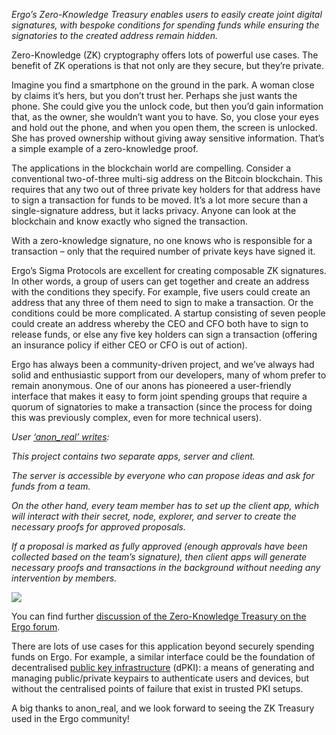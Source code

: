 *Ergo’s Zero-Knowledge Treasury enables users to easily create joint digital signatures, with bespoke conditions for spending funds while ensuring the signatories to the created address remain hidden.*

Zero-Knowledge (ZK) cryptography offers lots of powerful use cases. The benefit of ZK operations is that not only are they secure, but they’re private.

Imagine you find a smartphone on the ground in the park. A woman close by claims it’s hers, but you don’t trust her. Perhaps she just wants the phone. She could give you the unlock code, but then you’d gain information that, as the owner, she wouldn’t want you to have. So, you close your eyes and hold out the phone, and when you open them, the screen is unlocked. She has proved ownership without giving away sensitive information. That’s a simple example of a zero-knowledge proof.

The applications in the blockchain world are compelling. Consider a conventional two-of-three multi-sig address on the Bitcoin blockchain. This requires that any two out of three private key holders for that address have to sign a transaction for funds to be moved. It’s a lot more secure than a single-signature address, but it lacks privacy. Anyone can look at the blockchain and know exactly who signed the transaction.

With a zero-knowledge signature, no one knows who is responsible for a transaction – only that the required number of private keys have signed it.

Ergo’s Sigma Protocols are excellent for creating composable ZK signatures. In other words, a group of users can get together and create an address with the conditions they specify. For example, five users could create an address that any three of them need to sign to make a transaction. Or the conditions could be more complicated. A startup consisting of seven people could create an address whereby the CEO and CFO both have to sign to release funds, or else any five key holders can sign a transaction (offering an insurance policy if either CEO or CFO is out of action).

Ergo has always been a community-driven project, and we’ve always had solid and enthusiastic support from our developers, many of whom prefer to remain anonymous. One of our anons has pioneered a user-friendly interface that makes it easy to form joint spending groups that require a quorum of signatories to make a transaction (since the process for doing this was previously complex, even for more technical users).

*User [‘anon_real’ writes](https://www.ergoforum.org/t/app-on-distributed-signatures/342):*

*This project contains two separate apps, server and client.*

*The server is accessible by everyone who can propose ideas and ask for funds from a team.*

*On the other hand, every team member has to set up the client app, which will interact with their secret, node, explorer, and server to create the necessary proofs for approved proposals.*

*If a proposal is marked as fully approved (enough approvals have been collected based on the team’s signature), then client apps will generate necessary proofs and transactions in the background without needing any intervention by members.*

![](/img/uploads/ergsig.jpg)

You can find further [discussion of the Zero-Knowledge Treasury on the Ergo forum](https://www.ergoforum.org/t/zero-knowledge-treasury-on-top-of-ergo/354/3).

There are lots of use cases for this application beyond securely spending funds on Ergo. For example, a similar interface could be the foundation of decentralised [public key infrastructure](https://www.ssh.com/pki/) (dPKI): a means of generating and managing public/private keypairs to authenticate users and devices, but without the centralised points of failure that exist in trusted PKI setups.

A big thanks to anon_real, and we look forward to seeing the ZK Treasury used in the Ergo community!

<!--EndFragment-->